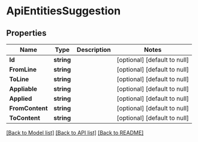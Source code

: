 # ApiEntitiesSuggestion

## Properties
Name | Type | Description | Notes
------------ | ------------- | ------------- | -------------
**Id** | **string** |  | [optional] [default to null]
**FromLine** | **string** |  | [optional] [default to null]
**ToLine** | **string** |  | [optional] [default to null]
**Appliable** | **string** |  | [optional] [default to null]
**Applied** | **string** |  | [optional] [default to null]
**FromContent** | **string** |  | [optional] [default to null]
**ToContent** | **string** |  | [optional] [default to null]

[[Back to Model list]](../README.md#documentation-for-models) [[Back to API list]](../README.md#documentation-for-api-endpoints) [[Back to README]](../README.md)


